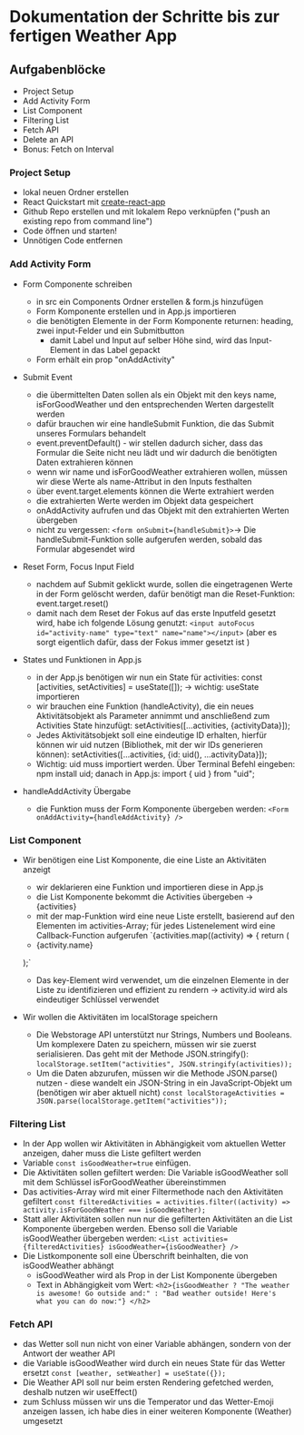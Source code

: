 # Dokumentation der Schritte bis zur fertigen Weather App

## Aufgabenblöcke

- Project Setup
- Add Activity Form
- List Component
- Filtering List
- Fetch API
- Delete an API
- Bonus: Fetch on Interval

### Project Setup

- lokal neuen Ordner erstellen
- React Quickstart mit [create-react-app](https://create-react-app.dev/docs/getting-started/)
- Github Repo erstellen und mit lokalem Repo verknüpfen ("push an existing repo from command line")
- Code öffnen und starten!
- Unnötigen Code entfernen

### Add Activity Form

- Form Componente schreiben

  - in src ein Components Ordner erstellen & form.js hinzufügen
  - Form Komponente erstellen und in App.js importieren
  - die benötigten Elemente in der Form Komponente returnen: heading, zwei input-Felder und ein Submitbutton
    - damit Label und Input auf selber Höhe sind, wird das Input-Element in das Label gepackt
  - Form erhält ein prop "onAddActivity"

- Submit Event

  - die übermittelten Daten sollen als ein Objekt mit den keys name, isForGoodWeather und den entsprechenden Werten dargestellt werden
  - dafür brauchen wir eine handleSubmit Funktion, die das Submit unseres Formulars behandelt
  - event.preventDefault() - wir stellen dadurch sicher, dass das Formular die Seite nicht neu lädt und wir dadurch die benötigten Daten extrahieren können
  - wenn wir name und isForGoodWeather extrahieren wollen, müssen wir diese Werte als name-Attribut in den Inputs festhalten
  - über event.target.elements können die Werte extrahiert werden
  - die extrahierten Werte werden im Objekt data gespeichert
  - onAddActivity aufrufen und das Objekt mit den extrahierten Werten übergeben
  - nicht zu vergessen: `<form onSubmit={handleSubmit}>`-> Die handleSubmit-Funktion solle aufgerufen werden, sobald das Formular abgesendet wird

- Reset Form, Focus Input Field

  - nachdem auf Submit geklickt wurde, sollen die eingetragenen Werte in der Form gelöscht werden, dafür benötigt man die Reset-Funktion: event.target.reset()
  - damit nach dem Reset der Fokus auf das erste Inputfeld gesetzt wird, habe ich folgende Lösung genutzt:
    `<input autoFocus id="activity-name" type="text" name="name"></input>` (aber es sorgt eigentlich dafür, dass der Fokus immer gesetzt ist )

- States und Funktionen in App.js

  - in der App.js benötigen wir nun ein State für activities: const [activities, setActivities] = useState([]); -> wichtig: useState importieren
  - wir brauchen eine Funktion (handleActivity), die ein neues Aktivitätsobjekt als Parameter annimmt und anschließend zum Activities State hinzufügt: setActivities([...activities, {activityData}]);
  - Jedes Aktivitätsobjekt soll eine eindeutige ID erhalten, hierfür können wir uid nutzen (Bibliothek, mit der wir IDs generieren können): setActivities([...activities, {id: uid(), ...activityData}]);
  - Wichtig: uid muss importiert werden. Über Terminal Befehl eingeben: npm install uid; danach in App.js: import { uid } from "uid";

- handleAddActivity Übergabe
  - die Funktion muss der Form Komponente übergeben werden: `<Form onAddActivity={handleAddActivity} />`

### List Component

- Wir benötigen eine List Komponente, die eine Liste an Aktivitäten anzeigt

  - wir deklarieren eine Funktion und importieren diese in App.js
  - die List Komponente bekommt die Activities übergeben -> {activities}
  - mit der map-Funktion wird eine neue Liste erstellt, basierend auf den Elementen im activities-Array; für jedes Listenelement wird eine Callback-Function aufgerufen
  `{activities.map((activity) => {
  return (
    <li className="activity_item" key={activity.id}>
      {activity.name}
    </li>
  );`
  - Das key-Element wird verwendet, um die einzelnen Elemente in der Liste zu identifizieren und effizient zu rendern -> activity.id wird als eindeutiger Schlüssel verwendet

- Wir wollen die Aktivitäten im localStorage speichern
  - Die Webstorage API unterstützt nur Strings, Numbers und Booleans. Um komplexere Daten zu speichern, müssen wir sie zuerst serialisieren. Das geht mit der Methode JSON.stringify():
    `localStorage.setItem("activities", JSON.stringify(activities));`
  - Um die Daten abzurufen, müssen wir die Methode JSON.parse() nutzen - diese wandelt ein JSON-String in ein JavaScript-Objekt um (benötigen wir aber aktuell nicht)
    `const localStorageActivities = JSON.parse(localStorage.getItem("activities"));`

### Filtering List

- In der App wollen wir Aktivitäten in Abhängigkeit vom aktuellen Wetter anzeigen, daher muss die Liste gefiltert werden
- Variable `const isGoodWeather=true` einfügen.
- Die Aktivitäten sollen gefiltert werden: Die Variable isGoodWeather soll mit dem Schlüssel isForGoodWeather übereinstimmen
- Das activities-Array wird mit einer Filtermethode nach den Aktivitäten gefiltert
  `const filteredActivities = activities.filter((activity) => activity.isForGoodWeather === isGoodWeather);`
- Statt aller Aktivitäten sollen nun nur die gefilterten Aktivitäten an die List Komponente übergeben werden. Ebenso soll die Variable isGoodWeather übergeben werden:
  `<List activities={filteredActivities} isGoodWeather={isGoodWeather} />`
- Die Listkomponente soll eine Überschrift beinhalten, die von isGoodWeather abhängt
  - isGoodWeather wird als Prop in der List Komponente übergeben
  - Text in Abhängigkeit vom Wert:
    `<h2>{isGoodWeather ? "The weather is awesome! Go outside and:" : "Bad weather outside! Here's what you can do now:"} </h2>`

### Fetch API

- das Wetter soll nun nicht von einer Variable abhängen, sondern von der Antwort der weather API
- die Variable isGoodWeather wird durch ein neues State für das Wetter ersetzt
  `const [weather, setWeather] = useState({});`
- Die Weather API soll nur beim ersten Rendering gefetched werden, deshalb nutzen wir useEffect()
- zum Schluss müssen wir uns die Temperator und das Wetter-Emoji anzeigen lassen, ich habe dies in einer weiteren Komponente (Weather) umgesetzt
